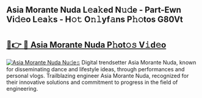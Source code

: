 ## Asia Morante Nuda L𝚎a𝚔ed N𝚞𝚍e - Part-Ewn Vi𝚍𝚎o L𝚎a𝚔s - H𝚘𝚝 O𝚗𝚕yf𝚊ns P𝚑𝚘tos G80Vt

# <h2><a href="http://kfbde38.oniu.top/?m=Asia+Morante+Nuda">🔗👉 🔴 Asia Morante Nuda P𝚑ot𝚘𝚜 V𝚒d𝚎o</a></h2>

[![Asia Morante Nuda Nu𝚍e𝚜](https://i.imgur.com/0qMVB7G.gif)](http://kfbde38.oniu.top/?m=Asia+Morante+Nuda)
Digital trendsetter Asia Morante Nuda, known for disseminating dance and lifestyle ideas, through performances and personal vlogs. Trailblazing engineer Asia Morante Nuda, recognized for their innovative solutions and commitment to progress in the field of engineering.  
